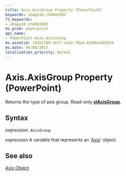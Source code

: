 ```yaml
---
title: Axis.AxisGroup Property (PowerPoint)
keywords: vbapp10.chm682002
f1_keywords:
- vbapp10.chm682002
ms.prod: powerpoint
api_name:
- PowerPoint.Axis.AxisGroup
ms.assetid: 19261289-1677-cbd2-70a4-4109bed4b554
ms.date: 06/08/2017
localization_priority: Normal
---
```



# Axis.AxisGroup Property (PowerPoint)

Returns the type of axis group. Read-only  **[xlAxisGroup](PowerPoint.XlAxisGroup.md)**.


## Syntax

 _expression_. `AxisGroup`

_expression_ A variable that represents an '[Axis](PowerPoint.Axis.md)' object.


## See also


[Axis Object](PowerPoint.Axis.md)

